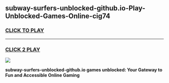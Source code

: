 
## subway-surfers-unblocked-github.io-Play-Unblocked-Games-Online-cig74
<h3>
<a href="https://premium76.site?title=subway-surfers-unblocked-github.io&ref=25A">CLICK TO PLAY</a></h3>
<hr>

<h3>
<a href="https://premium76.site?title=subway-surfers-unblocked-github.io&ref=25A">CLICK 2 PLAY</a>
  
</h3>

<a href="https://premium76.site?title=subway-surfers-unblocked-github.io&ref=25A"><img src="https://clearcache.store/games.png"></a>


**subway-surfers-unblocked-github.io games unblocked: Your Gateway to Fun and Accessible Online Gaming**
